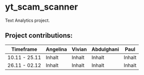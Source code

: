 # yt_scam_scanner
Text Analytics project.



## Project contributions:

Timeframe       | Angelina  | Vivian    | Abdulghani    | Paul
--------        | --------  | --------  | -------       | ------
10.11 - 25.11   | Inhalt    | Inhalt    | Inhalt        | Inhalt
26.11 - 02.12   | Inhalt    | Inhalt    | Inhalt        | Inhalt
